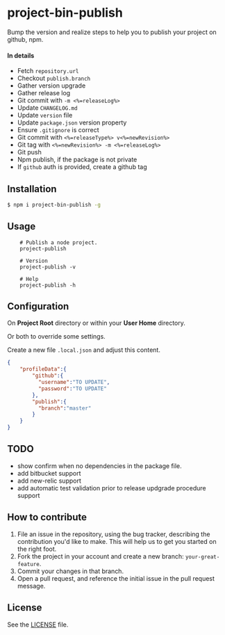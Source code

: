 # project-bin-publish

Bump the version and realize steps to help you to publish your project on github, npm.

#### In details

- Fetch `repository.url`
- Checkout `publish.branch`
- Gather version upgrade
- Gather release log
- Git commit with `-m <%=releaseLog%>`
- Update `CHANGELOG.md`
- Update `version` file
- Update `package.json` version property
- Ensure `.gitignore` is correct
- Git commit with `<%=releaseType%> v<%=newRevision%>`
- Git tag with `<%=newRevision%> -m <%=releaseLog%>`
- Git push
- Npm publish, if the package is not private
- If `github` auth is provided, create a github tag

## Installation

```sh
$ npm i project-bin-publish -g
```

## Usage

```
    # Publish a node project.
    project-publish
    
    # Version
    project-publish -v
    
    # Help
    project-publish -h
```

## Configuration

On __Project Root__ directory or within your __User Home__ directory.

Or both to override some settings.

Create a new file ```.local.json``` and adjust this content.

```json
{
	"profileData":{
        "github":{
          "username":"TO UPDATE",
          "password":"TO UPDATE"
        },
        "publish":{
          "branch":"master"
        }
	}
}
```

## TODO

- show confirm when no dependencies in the package file.
- add bitbucket support
- add new-relic support
- add automatic test validation prior to release updgrade procedure support

## How to contribute

1. File an issue in the repository, using the bug tracker, describing the
   contribution you'd like to make. This will help us to get you started on the
   right foot.
2. Fork the project in your account and create a new branch:
   `your-great-feature`.
3. Commit your changes in that branch.
4. Open a pull request, and reference the initial issue in the pull request
   message.

## License
See the [LICENSE](./LICENSE) file.
